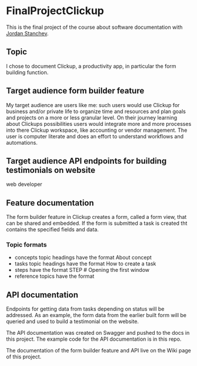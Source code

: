 # FinalProjectClickup
This is the final project of the course about software documentation with [Jordan Stanchev](https://github.com/JordanStanchev/Getting-Started-as-User-Assistance-Developer). 

## Topic
I chose to document Clickup, a productivity app, in particular the form building function.

## Target audience form builder feature
My target audience are users like me: such users would use Clickup for business and/or private life to organize time and resources and plan goals and projects on a more or less granular level. On their journey learning about Clickups possibilities users would integrate more and more processes into there Clickup workspace, like accounting or vendor management. The user is computer literate and does an effort to understand workflows and automations.

## Target audience API endpoints for building testimonials on website
web developer

## Feature documentation
The form builder feature in Clickup creates a form, called a form view, that can be shared and embedded. If the form is submitted a task is created tht contains the specified fields and data.
### Topic formats
* concepts topic headings have the format About concept
* tasks topic headings have the format How to create a task
* steps have the format STEP # Opening the first window
* reference topics have the format

## API documentation
Endpoints for getting data from tasks depending on status will be addressed. As an example, the form data from the earlier built form will be queried and used to build a testimonial on the website.

The API documentation was created on Swagger and pushed to the docs in this project.
The example code for the API documentation is in this repo.

The documentation of the form builder feature and API live on the Wiki page of this project.
